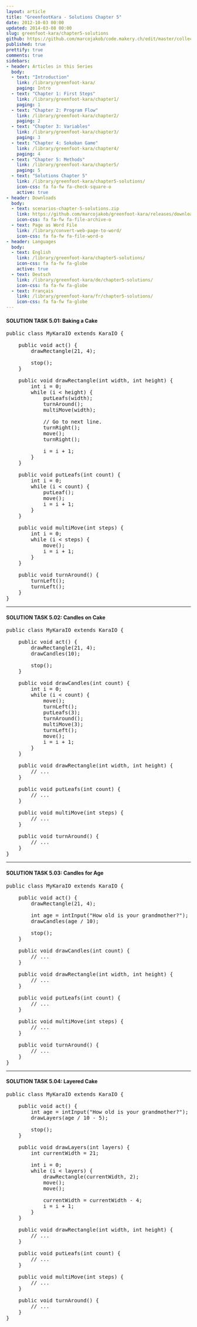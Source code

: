 ```yaml
---
layout: article
title: "GreenfootKara - Solutions Chapter 5"
date: 2012-10-03 00:00
updated: 2014-03-08 00:00
slug: greenfoot-kara/chapter5-solutions
github: https://github.com/marcojakob/code.makery.ch/edit/master/collections/library/greenfoot-kara-en-chapter5-solutions.md
published: true
prettify: true
comments: true
sidebars:
- header: Articles in this Series
  body:
  - text: "Introduction"
    link: /library/greenfoot-kara/
    paging: Intro
  - text: "Chapter 1: First Steps"
    link: /library/greenfoot-kara/chapter1/
    paging: 1
  - text: "Chapter 2: Program Flow"
    link: /library/greenfoot-kara/chapter2/
    paging: 2
  - text: "Chapter 3: Variables"
    link: /library/greenfoot-kara/chapter3/
    paging: 3
  - text: "Chapter 4: Sokoban Game"
    link: /library/greenfoot-kara/chapter4/
    paging: 4
  - text: "Chapter 5: Methods"
    link: /library/greenfoot-kara/chapter5/
    paging: 5
  - text: "Solutions Chapter 5"
    link: /library/greenfoot-kara/chapter5-solutions/
    icon-css: fa fa-fw fa-check-square-o
    active: true
- header: Downloads
  body:
  - text: scenarios-chapter-5-solutions.zip
    link: https://github.com/marcojakob/greenfoot-kara/releases/download/2.1.0/scenarios-chapter-5-solutions.zip
    icon-css: fa fa-fw fa-file-archive-o
  - text: Page as Word File
    link: /library/convert-web-page-to-word/
    icon-css: fa fa-fw fa-file-word-o
- header: Languages
  body:
  - text: English
    link: /library/greenfoot-kara/chapter5-solutions/
    icon-css: fa fa-fw fa-globe
    active: true
  - text: Deutsch
    link: /library/greenfoot-kara/de/chapter5-solutions/
    icon-css: fa fa-fw fa-globe
  - text: Français
    link: /library/greenfoot-kara/fr/chapter5-solutions/
    icon-css: fa fa-fw fa-globe
---
```


#### <i class="fa fa-check-square-o"></i> SOLUTION TASK 5.01: Baking a Cake

<pre class="prettyprint lang-java">
public class MyKaraIO extends KaraIO {
	
	public void act() {
		drawRectangle(21, 4);
		
		stop();
	}

	public void drawRectangle(int width, int height) {
		int i = 0;
		while (i &lt; height) {
			putLeafs(width);
			turnAround();
			multiMove(width);

			// Go to next line.
			turnRight();
			move();
			turnRight();

			i = i + 1;
		}
	}

	public void putLeafs(int count) {
		int i = 0;
		while (i &lt; count) {
			putLeaf();
			move();
			i = i + 1;
		}
	}

	public void multiMove(int steps) {
		int i = 0;
		while (i &lt; steps) {
			move();
			i = i + 1;
		}
	}

	public void turnAround() {
		turnLeft();
		turnLeft();
	}
}
</pre>


***

#### <i class="fa fa-check-square-o"></i> SOLUTION TASK 5.02: Candles on Cake

<pre class="prettyprint lang-java">
public class MyKaraIO extends KaraIO {
	
	public void act() {
		drawRectangle(21, 4);
		drawCandles(10);
		
		stop();
	}

	public void drawCandles(int count) {
		int i = 0;
		while (i &lt; count) {
			move();
			turnLeft();
			putLeafs(3);
			turnAround();
			multiMove(3);
			turnLeft();
			move();
			i = i + 1;
		}
	}

	public void drawRectangle(int width, int height) {
		// ...
	}

	public void putLeafs(int count) {
		// ...
	}

	public void multiMove(int steps) {
		// ...
	}

	public void turnAround() {
		// ...
	}
}
</pre>


***

#### <i class="fa fa-check-square-o"></i> SOLUTION TASK 5.03: Candles for Age

<pre class="prettyprint lang-java">
public class MyKaraIO extends KaraIO {

	public void act() {
		drawRectangle(21, 4);

		int age = intInput("How old is your grandmother?");
		drawCandles(age / 10);
		
		stop();
	}

	public void drawCandles(int count) {
		// ...
	}

	public void drawRectangle(int width, int height) {
		// ...
	}

	public void putLeafs(int count) {
		// ...
	}

	public void multiMove(int steps) {
		// ...
	}

	public void turnAround() {
		// ...
	}
}
</pre>


***

#### <i class="fa fa-check-square-o"></i> SOLUTION TASK 5.04: Layered Cake

<pre class="prettyprint lang-java">
public class MyKaraIO extends KaraIO {

	public void act() {
		int age = intInput("How old is your grandmother?");
		drawLayers(age / 10 - 5);
		
		stop();
	}

	public void drawLayers(int layers) {
		int currentWidth = 21;

		int i = 0;
		while (i &lt; layers) {
			drawRectangle(currentWidth, 2);
			move();
			move();

			currentWidth = currentWidth - 4;
			i = i + 1;
		}
	}

	public void drawRectangle(int width, int height) {
		// ...
	}

	public void putLeafs(int count) {
		// ...
	}

	public void multiMove(int steps) {
		// ...
	}

	public void turnAround() {
		// ...
	}
}
</pre>



